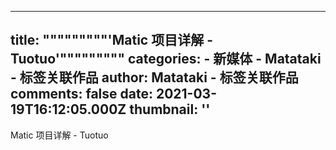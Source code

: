 
---
title: """""""""'Matic 项目详解 - Tuotuo'"""""""""
categories: 
    - 新媒体
    - Matataki - 标签关联作品
author: Matataki - 标签关联作品
comments: false
date: 2021-03-19T16:12:05.000Z
thumbnail: ''
---

<div>   
Matic 项目详解 - Tuotuo  
</div>
            